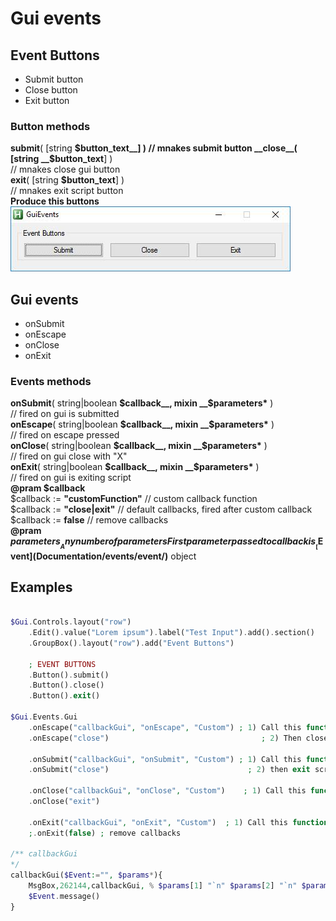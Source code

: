 # Gui events  
## Event Buttons  
* Submit button  
* Close button  
* Exit button  
### Button methods  
__submit__( [string __$button_text__] )  
//  mnakes submit button  
__close__( [string __$button_text__] )  
//  mnakes close gui button  
__exit__( [string __$button_text__] )  
//  mnakes exit script button  
__Produce this buttons__  
![event-buttons](https://github.com/vilbur/ahk-vilgui/blob/master/Documentation/events/gui/eventn-buttons.jpeg?raw=true "Event buttons")  
## Gui events  
* onSubmit  
* onEscape  
* onClose  
* onExit  
### Events methods  
__onSubmit__( string|boolean __$callback__, mixin __$parameters*__ )  
// fired on gui is submitted  
__onEscape__( string|boolean __$callback__, mixin __$parameters*__ )  
// fired on escape pressed  
__onClose__( string|boolean __$callback__, mixin __$parameters*__ )  
// fired on gui close with "X"  
__onExit__( string|boolean __$callback__, mixin __$parameters*__ )  
// fired on gui is exiting script  
__@pram $callback__  
$callback := __"customFunction"__ // custom callback function  
$callback := __"close|exit"__ // default callbacks, fired after custom callback  
$callback := __false__ // remove callbacks  
__@pram $parameters__  
Any number of parameters  
First parameter passed to callback is __[$Event](Documentation/events/event/)__ object  
## Examples  
``` php

$Gui.Controls.layout("row")
	.Edit().value("Lorem ipsum").label("Test Input").add().section()
	.GroupBox().layout("row").add("Event Buttons")

	; EVENT BUTTONS
	.Button().submit()
	.Button().close()
	.Button().exit()			
	
$Gui.Events.Gui
	.onEscape("callbackGui", "onEscape", "Custom") ; 1) Call this function on Escape pressed
	.onEscape("close")                                  ; 2) Then close gui window
	
	.onSubmit("callbackGui", "onSubmit", "Custom") ; 1) Call this function on onSubmit pressed
	.onSubmit("close")                               ; 2) then exit script
	
	.onClose("callbackGui", "onClose", "Custom")	; 1) Call this function on window closed
	.onClose("exit")                                         

	.onExit("callbackGui", "onExit", "Custom")	; 1) Call this function on exiting script
	;.onExit(false)	; remove callbacks

/** callbackGui
*/
callbackGui($Event:="", $params*){
	MsgBox,262144,callbackGui, % $params[1] "`n" $params[2] "`n" $params[3],5
	$Event.message()
}


```  
